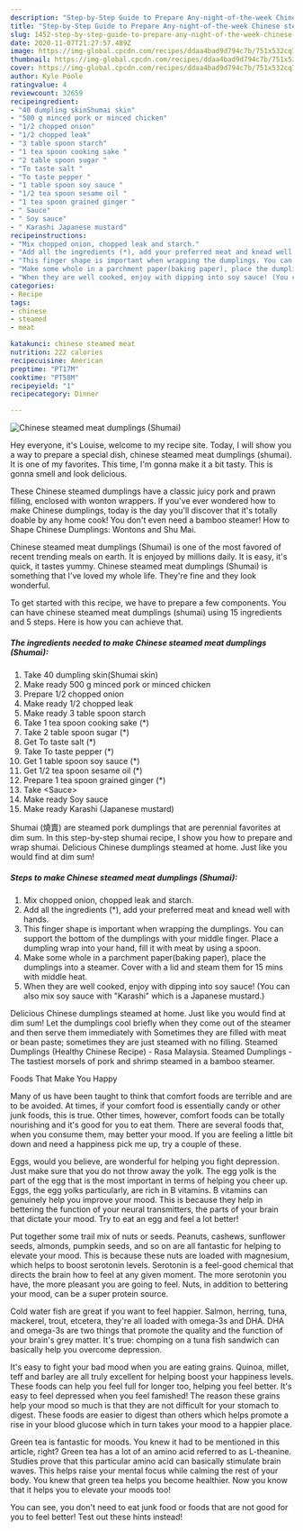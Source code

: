 ```yaml
---
description: "Step-by-Step Guide to Prepare Any-night-of-the-week Chinese steamed meat dumplings (Shumai)"
title: "Step-by-Step Guide to Prepare Any-night-of-the-week Chinese steamed meat dumplings (Shumai)"
slug: 1452-step-by-step-guide-to-prepare-any-night-of-the-week-chinese-steamed-meat-dumplings-shumai
date: 2020-11-07T21:27:57.489Z
image: https://img-global.cpcdn.com/recipes/ddaa4bad9d794c7b/751x532cq70/chinese-steamed-meat-dumplings-shumai-recipe-main-photo.jpg
thumbnail: https://img-global.cpcdn.com/recipes/ddaa4bad9d794c7b/751x532cq70/chinese-steamed-meat-dumplings-shumai-recipe-main-photo.jpg
cover: https://img-global.cpcdn.com/recipes/ddaa4bad9d794c7b/751x532cq70/chinese-steamed-meat-dumplings-shumai-recipe-main-photo.jpg
author: Kyle Poole
ratingvalue: 4
reviewcount: 32659
recipeingredient:
- "40 dumpling skinShumai skin"
- "500 g minced pork or minced chicken"
- "1/2 chopped onion"
- "1/2 chopped leak"
- "3 table spoon starch"
- "1 tea spoon cooking sake "
- "2 table spoon sugar "
- "To taste salt "
- "To taste pepper "
- "1 table spoon soy sauce "
- "1/2 tea spoon sesame oil "
- "1 tea spoon grained ginger "
- " Sauce"
- " Soy sauce"
- " Karashi Japanese mustard"
recipeinstructions:
- "Mix chopped onion, chopped leak and starch."
- "Add all the ingredients (*), add your preferred meat and knead well with hands."
- "This finger shape is important when wrapping the dumplings. You can support the bottom of the dumplings with your middle finger. Place a dumpling wrap into your hand, fill it with meat by using a spoon."
- "Make some whole in a parchment paper(baking paper), place the dumplings into a steamer. Cover with a lid and steam them for 15 mins with middle heat."
- "When they are well cooked, enjoy with dipping into soy sauce! (You can also mix soy sauce with &#34;Karashi&#34; which is a Japanese mustard.)"
categories:
- Recipe
tags:
- chinese
- steamed
- meat

katakunci: chinese steamed meat 
nutrition: 222 calories
recipecuisine: American
preptime: "PT17M"
cooktime: "PT58M"
recipeyield: "1"
recipecategory: Dinner

---
```



![Chinese steamed meat dumplings (Shumai)](https://img-global.cpcdn.com/recipes/ddaa4bad9d794c7b/751x532cq70/chinese-steamed-meat-dumplings-shumai-recipe-main-photo.jpg)

Hey everyone, it's Louise, welcome to my recipe site. Today, I will show you a way to prepare a special dish, chinese steamed meat dumplings (shumai). It is one of my favorites. This time, I'm gonna make it a bit tasty. This is gonna smell and look delicious.

These Chinese steamed dumplings have a classic juicy pork and prawn filling, enclosed with wonton wrappers. If you&#39;ve ever wondered how to make Chinese dumplings, today is the day you&#39;ll discover that it&#39;s totally doable by any home cook! You don&#39;t even need a bamboo steamer! How to Shape Chinese Dumplings: Wontons and Shu Mai.

Chinese steamed meat dumplings (Shumai) is one of the most favored of recent trending meals on earth. It is enjoyed by millions daily. It is easy, it's quick, it tastes yummy. Chinese steamed meat dumplings (Shumai) is something that I've loved my whole life. They're fine and they look wonderful.


To get started with this recipe, we have to prepare a few components. You can have chinese steamed meat dumplings (shumai) using 15 ingredients and 5 steps. Here is how you can achieve that.

<!--inarticleads1-->

##### The ingredients needed to make Chinese steamed meat dumplings (Shumai):

1. Take 40 dumpling skin(Shumai skin)
1. Make ready 500 g minced pork or minced chicken
1. Prepare 1/2 chopped onion
1. Make ready 1/2 chopped leak
1. Make ready 3 table spoon starch
1. Take 1 tea spoon cooking sake (*)
1. Take 2 table spoon sugar (*)
1. Get To taste salt (*)
1. Take To taste pepper (*)
1. Get 1 table spoon soy sauce (*)
1. Get 1/2 tea spoon sesame oil (*)
1. Prepare 1 tea spoon grained ginger (*)
1. Take  &lt;Sauce&gt;
1. Make ready  Soy sauce
1. Make ready  Karashi (Japanese mustard)


Shumai (燒賣) are steamed pork dumplings that are perennial favorites at dim sum. In this step-by-step shumai recipe, I show you how to prepare and wrap shumai. Delicious Chinese dumplings steamed at home. Just like you would find at dim sum! 

<!--inarticleads2-->

##### Steps to make Chinese steamed meat dumplings (Shumai):

1. Mix chopped onion, chopped leak and starch.
1. Add all the ingredients (*), add your preferred meat and knead well with hands.
1. This finger shape is important when wrapping the dumplings. You can support the bottom of the dumplings with your middle finger. Place a dumpling wrap into your hand, fill it with meat by using a spoon.
1. Make some whole in a parchment paper(baking paper), place the dumplings into a steamer. Cover with a lid and steam them for 15 mins with middle heat.
1. When they are well cooked, enjoy with dipping into soy sauce! (You can also mix soy sauce with &#34;Karashi&#34; which is a Japanese mustard.)


Delicious Chinese dumplings steamed at home. Just like you would find at dim sum! Let the dumplings cool briefly when they come out of the steamer and then serve them immediately with Sometimes they are filled with meat or bean paste; sometimes they are just steamed with no filling. Steamed Dumplings (Healthy Chinese Recipe) - Rasa Malaysia. Steamed Dumplings - The tastiest morsels of pork and shrimp steamed in a bamboo steamer. 

Foods That Make You Happy


Many of us have been taught to think that comfort foods are terrible and are to be avoided. At times, if your comfort food is essentially candy or other junk foods, this is true. Other times, however, comfort foods can be totally nourishing and it's good for you to eat them. There are several foods that, when you consume them, may better your mood. If you are feeling a little bit down and need a happiness pick me up, try a couple of these.

Eggs, would you believe, are wonderful for helping you fight depression. Just make sure that you do not throw away the yolk. The egg yolk is the part of the egg that is the most important in terms of helping you cheer up. Eggs, the egg yolks particularly, are rich in B vitamins. B vitamins can genuinely help you improve your mood. This is because they help in bettering the function of your neural transmitters, the parts of your brain that dictate your mood. Try to eat an egg and feel a lot better!

Put together some trail mix of nuts or seeds. Peanuts, cashews, sunflower seeds, almonds, pumpkin seeds, and so on are all fantastic for helping to elevate your mood. This is because these nuts are loaded with magnesium, which helps to boost serotonin levels. Serotonin is a feel-good chemical that directs the brain how to feel at any given moment. The more serotonin you have, the more pleasant you are going to feel. Nuts, in addition to bettering your mood, can be a super protein source.

Cold water fish are great if you want to feel happier. Salmon, herring, tuna, mackerel, trout, etcetera, they're all loaded with omega-3s and DHA. DHA and omega-3s are two things that promote the quality and the function of your brain's grey matter. It's true: chomping on a tuna fish sandwich can basically help you overcome depression. 

It's easy to fight your bad mood when you are eating grains. Quinoa, millet, teff and barley are all truly excellent for helping boost your happiness levels. These foods can help you feel full for longer too, helping you feel better. It's easy to feel depressed when you feel famished! The reason these grains help your mood so much is that they are not difficult for your stomach to digest. These foods are easier to digest than others which helps promote a rise in your blood glucose which in turn takes your mood to a happier place.

Green tea is fantastic for moods. You knew it had to be mentioned in this article, right? Green tea has a lot of an amino acid referred to as L-theanine. Studies prove that this particular amino acid can basically stimulate brain waves. This helps raise your mental focus while calming the rest of your body. You knew that green tea helps you become healthier. Now you know that it helps you to elevate your moods too!

You can see, you don't need to eat junk food or foods that are not good for you to feel better! Test out  these hints  instead!

